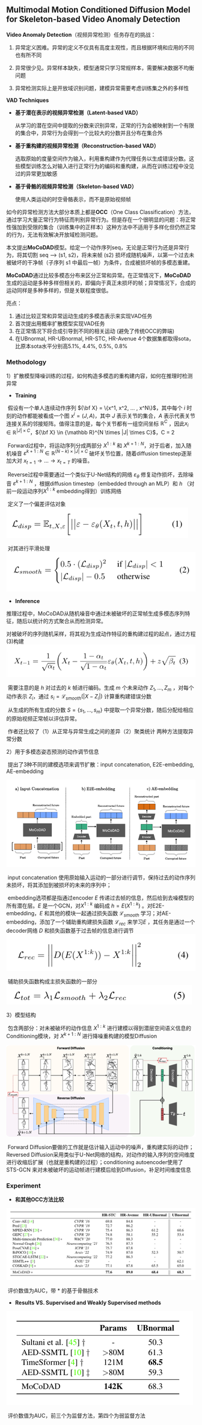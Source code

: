 ## Multimodal Motion Conditioned Diffusion Model for Skeleton-based Video Anomaly Detection

**Video Anomaly Detection**（视频异常检测）任务存在的挑战：

1. 异常定义困难。异常的定义不仅具有高度主观性，而且根据环境和应用的不同也有所不同

2. 异常很少见。异常样本缺失，模型通常只学习常规样本，需要解决数据不均衡问题

3. 异常检测实际上是开放域识别问题，建模异常需要考虑训练集之外的多样性

   

**VAD Techniques**

- **基于潜在表示的视频异常检测（Latent-based VAD）**

  从学习的潜在空间中提取的分数来识别异常，正常的行为会被映射到一个有限的集合中，异常行为会得到一个比较大的分数并且分布在集合外

- **基于重构建的视频异常检测（Reconstruction-based VAD）**

  选取原始的度量空间作为输入，利用重构建作为代理任务以生成错误分数。这些模型训练怎么对输入进行正常行为的编码和重构建，从而在训练过程中没见过的异常更加敏感

- **基于骨骼的视频异常检测（Skeleton-based VAD）**

  使用人类运动的时空骨骼表示，而不是原始视频帧



如今的异常检测方法大部分本质上都是**OCC**（One Class Classification）方法，通过学习大量正常行为特征而判别异常行为。但是存在一个很明显的问题：将正常性强加到受限的集合（训练集中的正样本）这种方法中不适用于多样化但仍然正常的行为，无法有效解决开放域检测问题。



本文提出**MoCoDAD**模型。给定一个动作序列seq，无论是正常行为还是异常行为，将其切割 seq --> (s1, s2)，将未来帧 (s2) 损坏成随机噪声，以第一个过去未被破坏的干净帧（子序列 s1 中最后一帧）为条件，合成被损坏帧的多模态重建。

**MoCoDAD**通过比较多模态分布来区分正常和异常。在正常情况下，**MoCoDAD**生成的运动是多种多样但相关的，即偏向于真正未损坏的帧；异常情况下，合成的运动同样是多种多样的，但是关联程度很低。



亮点：

1. 通过比较正常和异常运动生成的多模态表示来实现VAD任务
2. 首次提出用概率扩散模型实现VAD任务
3. 在正常情况下将合成引导到不同的相关运动 (避免了传统OCC的弊端) 
4. 在UBnormal, HR-UBnormal, HR-STC,  HR-Avenue 4个数据集都取得sota，比原本sota水平分别高5.1%, 4.4%, 0.5%, 0.8%



### Methodology

1）扩散模型降噪训练的过程，如何构造多模态的重构建内容，如何在推理时检测异常	

- **Training**

​		假设有一个单人连续动作序列 ${\bf X} = \{x^1, x^2, ... , x^N\}$，其中每个 $i$ 时刻的动作都能被看成一个图 $x^i = (J, A)$，其中 $J$ 表示关节的集合，$A$ 表示代表关节连接关系的邻接矩阵。值得注意的是，每个关节都有一组空间坐标 ${\mathbb R}^C$ ，因此$x_i \in {\mathbb R}^{|J| \times C}$，${\bf X} \in {\mathbb R}^{N \times |J| \times C}$，C = 2

​		Forward过程中，将运动序列分成两部分 $X^{1:k}$ 和 $X^{k+1:N}$，对于后者，加入随机噪音 ${\varepsilon}^{k+1:N} \in {\mathbb R}^{(N-k) \times |J| \times C}$ 破坏关节位置，随着diffusion timestep逐渐加大对 $x_{t=1} \rightarrow ... \rightarrow x_{t=T}$ 的噪音。

​		Reverse过程中需要通过一个类似于U-Net结构的网络 ${\varepsilon}_{\theta}$ 修复动作损坏，去除噪音 ${\varepsilon}^{k+1:N}$ ，根据diffusion timestep（embedded through an MLP）和 $h$ （对前一段运动序列$X^{1:k}$ embedding得到）训练网络 

​		定义了一个偏差评估对象![image-20240911100337938](assets/fomula_1.png)

​		对其进行平滑处理![image-20240911100401841](assets/fomula_2.png)

- **Inference**

​		推理过程中，MoCoDAD从随机噪音中通过未被破坏的正常帧生成多模态序列特征，随后以统计的方式聚合从而检测异常。

​		对被破坏的序列随机采样，将其视为生成动作特征的重构建过程的起点，通过方程(3)构建![image-20240911163843732](assets/fomula_3.png)

​		需要注意的是 $h$ 对过去的 $k$ 帧进行编码。生成 $m$ 个未来动作 $Z_1,...,Z_m$ ，对每个动作表示 $Z_i$，通过 $s_i = {\mathcal L}_{smooth}(|X - Z_i|)$ 计算重构建错误分数

​		从生成的所有生成的分数 $S = \{s_1,...,s_m\}$ 中提取一个异常分数，随后分配给相应的原始视频正常帧以评估异常。

​		作者还比较了（1）从正常与异常生成之间的差异（2）聚类统计 两种方法提取异常分数



2）用于多模态姿态预测的动作调节信息

​		提出了3种不同的建模选项来调节扩散：input concatenation, E2E-embedding, AE-embedding

![image-20240912100251060](assets/conditioning_modeling_choice.png)

​		input concatenation 使用原始输入运动的一部分进行调节，保持过去的动作序列未损坏，将其添加到被损坏的未来的序列中；

​		embedding选项都是指通过encoder $E$ 传递过去帧的信息，然后给到去噪模型的所有潜在层。$E$ 是一个GCN，对$X^{1:k}$ 编码成 $h = E(X^{1:k})$ 。对E2E-embedding，$E$ 和其他的模块一起通过损失函数 ${\mathcal L}_{smooth}$ 学习；对AE-embedding，添加了一个辅助重构建损失函数 ${\mathcal L}_{rec}$ 来学习$E$ ，其任务是通过一个decoder网络 $D$ 和损失函数基于过去帧的信息进行调节![image-20240911182947911](assets/fomula_4.png)

​		辅助损失函数构成主损失函数的一部分![image-20240911183046507](assets/fomula_5.png)

3）模型结构

​		包含两部分：对未被破坏的动作信息 $X^{1:k}$ 进行建模以得到潜层空间语义信息的Conditioning模块，对 $X^{k+1: N}$ 进行降噪重构建的模型Diffusion

![image-20240912100351941](assets/model_architecture.png)

​		Forward Diffusion要做的工作就是估计输入运动中的噪声，重构建实际的动作；Reversed Diffusion采用类似于U-Net网络的结构，对动作的输入序列的空间维度进行收缩后扩展（也就是重构建的过程）；conditioning autoencoder使用了 STS-GCN 来对未被破坏的运动帧进行建模后给到Diffusion，补足时间维度信息



### Experiment

- **和其他OCC方法比较**

![image-20240912111506817](assets/comparision_MoCoDAD_with_other_AUC.png)

​		评价数值为AUC，带 * 的基于骨骼技术

-  **Results VS. Supervised and Weakly Supervised methods**

![image-20240912112654356](assets/comparison_MoCoDAD_with_supervised_weekly_supervised_methods_AUC.png)

​		评价数值为AUC，前三个为监督方法，第四个为弱监督方法